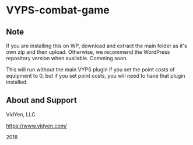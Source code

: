 # VYPS-combat-game

Note
------------
If you are installing this on WP, download and extract the main folder as it's own zip and then upload. Otherwise, we recommend the WordPress repository version when available. Comming soon.

This will run without the main VYPS plugin if you set the point costs of equipment to 0, but if you set point costs, you will need to have that plugin installed.

About and Support
--------

VidYen, LLC

https://www.vidyen.com/

2018

